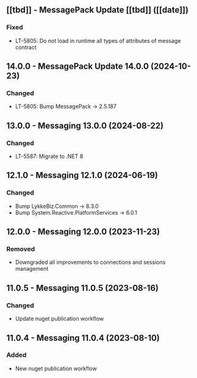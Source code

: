 ## [[tbd]] - MessagePack Update [[tbd]] ([[date]])

### Fixed
- LT-5805: Do not load in runtime all types of attributes of message contract

## 14.0.0 - MessagePack Update 14.0.0 (2024-10-23)

### Changed
- LT-5805: Bump MessagePack -> 2.5.187

## 13.0.0 - Messaging 13.0.0 (2024-08-22)

### Changed
- LT-5587: Migrate to .NET 8

## 12.1.0 - Messaging 12.1.0 (2024-06-19)

### Changed
- Bump LykkeBiz.Common -> 8.3.0
- Bump System.Reactive.PlatformServices -> 6.0.1

## 12.0.0 - Messaging 12.0.0 (2023-11-23)

### Removed
- Downgraded all improvements to connections and sessions management  

## 11.0.5 - Messaging 11.0.5 (2023-08-16)

### Changed
- Update nuget publication workflow

## 11.0.4 - Messaging 11.0.4 (2023-08-10)

### Added
- New nuget publication workflow
